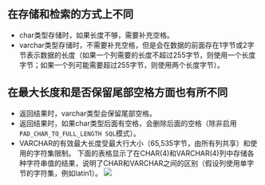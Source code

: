## 在存储和检索的方式上不同
- char类型存储时，如果长度不够，需要补充空格。
- varchar类型存储时，不需要补充空格，但是会在数据的前面存在1字节或2字节表示数据的长度（如果一个列需要的长度不超过255字节，则使用一个长度字节；如果一个列可能需要超过255字节，则使用两个长度字节）。
## 在最大长度和是否保留尾部空格方面也有所不同
- 返回结果时，varchar类型会保留尾部空格。
-  返回结果时，如果char类型后面有空格，会删除后面的空格（除非启用`PAD_CHAR_TO_FULL_LENGTH SQL`模式）。
- VARCHAR的有效最大长度受最大行大小（65,535字节，由所有列共享）和使用的字符集限制。
下面的表格显示了在CHAR(4)和VARCHAR(4)列中存储各种字符串值的结果，说明了CHAR和VARCHAR之间的区别（假设列使用单字节的字符集，例如latin1）。
![][image-1]

[image-1]:	https://tva1.sinaimg.cn/large/008i3skNly1griu7t4dchj312809cgmy.jpg